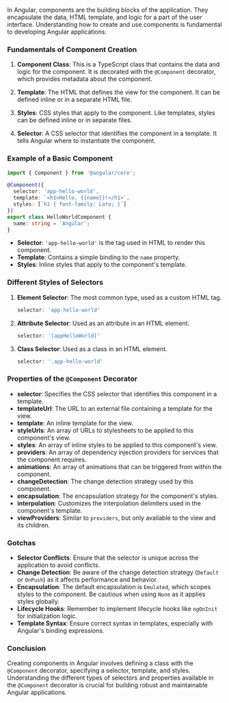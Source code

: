In Angular, components are the building blocks of the application. They encapsulate the data, HTML template, and logic for a part of the user interface. Understanding how to create and use components is fundamental to developing Angular applications.

### Fundamentals of Component Creation

1. **Component Class**: This is a TypeScript class that contains the data and logic for the component. It is decorated with the `@Component` decorator, which provides metadata about the component.

2. **Template**: The HTML that defines the view for the component. It can be defined inline or in a separate HTML file.

3. **Styles**: CSS styles that apply to the component. Like templates, styles can be defined inline or in separate files.

4. **Selector**: A CSS selector that identifies the component in a template. It tells Angular where to instantiate the component.

### Example of a Basic Component

```typescript
import { Component } from '@angular/core';

@Component({
  selector: 'app-hello-world',
  template: `<h1>Hello, {{name}}!</h1>`,
  styles: [`h1 { font-family: Lato; }`]
})
export class HelloWorldComponent {
  name: string = 'Angular';
}
```

- **Selector**: `'app-hello-world'` is the tag used in HTML to render this component.
- **Template**: Contains a simple binding to the `name` property.
- **Styles**: Inline styles that apply to the component's template.

### Different Styles of Selectors

1. **Element Selector**: The most common type, used as a custom HTML tag.
   ```typescript
   selector: 'app-hello-world'
   ```

2. **Attribute Selector**: Used as an attribute in an HTML element.
   ```typescript
   selector: '[appHelloWorld]'
   ```

3. **Class Selector**: Used as a class in an HTML element.
   ```typescript
   selector: '.app-hello-world'
   ```

### Properties of the `@Component` Decorator

- **selector**: Specifies the CSS selector that identifies this component in a template.
- **templateUrl**: The URL to an external file containing a template for the view.
- **template**: An inline template for the view.
- **styleUrls**: An array of URLs to stylesheets to be applied to this component's view.
- **styles**: An array of inline styles to be applied to this component's view.
- **providers**: An array of dependency injection providers for services that the component requires.
- **animations**: An array of animations that can be triggered from within the component.
- **changeDetection**: The change detection strategy used by this component.
- **encapsulation**: The encapsulation strategy for the component's styles.
- **interpolation**: Customizes the interpolation delimiters used in the component's template.
- **viewProviders**: Similar to `providers`, but only available to the view and its children.

### Gotchas

- **Selector Conflicts**: Ensure that the selector is unique across the application to avoid conflicts.
- **Change Detection**: Be aware of the change detection strategy (`Default` or `OnPush`) as it affects performance and behavior.
- **Encapsulation**: The default encapsulation is `Emulated`, which scopes styles to the component. Be cautious when using `None` as it applies styles globally.
- **Lifecycle Hooks**: Remember to implement lifecycle hooks like `ngOnInit` for initialization logic.
- **Template Syntax**: Ensure correct syntax in templates, especially with Angular's binding expressions.

### Conclusion

Creating components in Angular involves defining a class with the `@Component` decorator, specifying a selector, template, and styles. Understanding the different types of selectors and properties available in the `@Component` decorator is crucial for building robust and maintainable Angular applications.